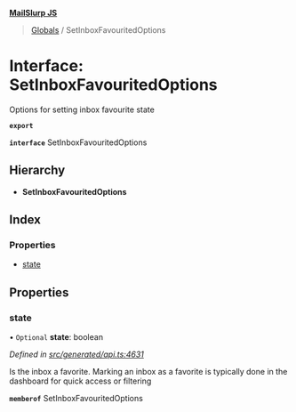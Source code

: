 **[MailSlurp JS](../README.md)**

> [Globals](../README.md) / SetInboxFavouritedOptions

# Interface: SetInboxFavouritedOptions

Options for setting inbox favourite state

**`export`** 

**`interface`** SetInboxFavouritedOptions

## Hierarchy

* **SetInboxFavouritedOptions**

## Index

### Properties

* [state](setinboxfavouritedoptions.md#state)

## Properties

### state

• `Optional` **state**: boolean

*Defined in [src/generated/api.ts:4631](https://github.com/mailslurp/mailslurp-client/blob/67ec74c/src/generated/api.ts#L4631)*

Is the inbox a favorite. Marking an inbox as a favorite is typically done in the dashboard for quick access or filtering

**`memberof`** SetInboxFavouritedOptions
